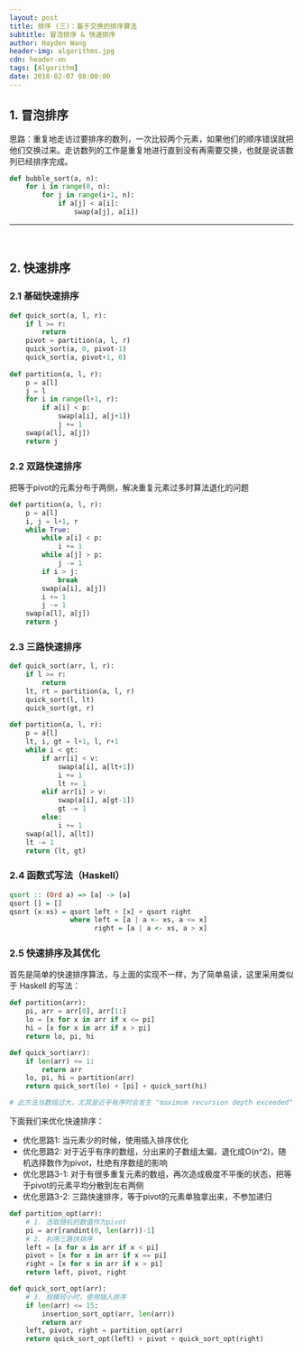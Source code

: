 ```yaml
---
layout: post
title: 排序 (三)：基于交换的排序算法
subtitle: 冒泡排序 & 快速排序
author: Hayden Wang
header-img: algorithms.jpg
cdn: header-on
tags: [Algorithm]
date: 2018-02-07 08:00:00
---
```


## 1. 冒泡排序

思路：重复地走访过要排序的数列，一次比较两个元素，如果他们的顺序错误就把他们交换过来。走访数列的工作是重复地进行直到没有再需要交换，也就是说该数列已经排序完成。

```python
def bubble_sort(a, n):
    for i in range(0, n):
        for j in range(i+1, n):
            if a[j] < a[i]:
                swap(a[j], a[i])
```

---
<br>

## 2. 快速排序

### 2.1 基础快速排序
```python
def quick_sort(a, l, r):
    if l >= r:
        return
    pivot = partition(a, l, r)
    quick_sort(a, 0, pivot-1)
    quick_sort(a, pivot+1, 0)
    
def partition(a, l, r):
    p = a[l]
    j = l
    for i in range(l+1, r):
        if a[i] < p:
            swap(a[i], a[j+1])
            j += 1
    swap(a[l], a[j])
    return j
```

### 2.2 双路快速排序
把等于pivot的元素分布于两侧，解决重复元素过多时算法退化的问题
```python
def partition(a, l, r):
    p = a[l]
    i, j = l+1, r
    while True:
        while a[i] < p:
            i += 1
        while a[j] > p:
            j -= 1
        if i > j:
            break
        swap(a[i], a[j])
        i += 1
        j -= 1
    swap(a[l], a[j])
    return j
```

### 2.3 三路快速排序
```python
def quick_sort(arr, l, r):
    if l >= r:
        return
    lt, rt = partition(a, l, r)
    quick_sort(l, lt)
    quick_sort(gt, r)
    
def partition(a, l, r):
    p = a[l]
    lt, i, gt = l+1, l, r+1
    while i < gt:
        if arr[i] < v:
            swap(a[i], a[lt+1])
            i += 1
            lt += 1
        elif arr[i] > v:
            swap(a[i], a[gt-1])
            gt -= 1
        else:
            i += 1
    swap(a[l], a[lt])
    lt -= 1
    return (lt, gt)
```

### 2.4 函数式写法（Haskell）
```haskell
qsort :: (Ord a) => [a] -> [a]
qsort [] = []
qsort (x:xs) = qsort left + [x] + qsort right
               where left = [a | a <- xs, a <= x]
                     right = [a | a <- xs, a > x]
```


### 2.5 快速排序及其优化

首先是简单的快速排序算法，与上面的实现不一样，为了简单易读，这里采用类似于 Haskell 的写法：

```python
def partition(arr):
    pi, arr = arr[0], arr[1:]
    lo = [x for x in arr if x <= pi]
    hi = [x for x in arr if x > pi]
    return lo, pi, hi

def quick_sort(arr):
    if len(arr) <= 1: 
        return arr
    lo, pi, hi = partition(arr)
    return quick_sort(lo) + [pi] + quick_sort(hi)

# 此方法当数组过大，尤其是近乎有序时会发生 "maximum recursion depth exceeded"
```

下面我们来优化快速排序：
- 优化思路1: 当元素少的时候，使用插入排序优化
- 优化思路2: 对于近乎有序的数组，分出来的子数组太偏，退化成O(n^2)，随机选择数作为pivot，杜绝有序数组的影响
- 优化思路3-1: 对于有很多重复元素的数组，再次造成极度不平衡的状态，把等于pivot的元素平均分散到左右两侧
- 优化思路3-2: 三路快速排序，等于pivot的元素单独拿出来，不参加递归

```python
def partition_opt(arr):
    # 1. 选取随机的数值作为pivot
    pi = arr[randint(0, len(arr))-1]
    # 2. 利用三路快排序
    left = [x for x in arr if x < pi]
    pivot = [x for x in arr if x == pi]
    right = [x for x in arr if x > pi]
    return left, pivot, right

def quick_sort_opt(arr):
    # 3. 规模较小时，使用插入排序
    if len(arr) <= 15:
        insertion_sort_opt(arr, len(arr))
        return arr
    left, pivot, right = partition_opt(arr)
    return quick_sort_opt(left) + pivot + quick_sort_opt(right)
```